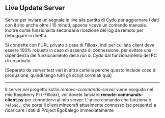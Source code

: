 ## Live Update Server

Server per inviare un segnale in live alla partita di Cydo per aggiornare i dati con il sito anche oltre i 10 minuti, appena riceve un comando manuale.
Inoltre come funzionalità secondaria ricezione dei log da remoto per debuggare in diretta.

Si connette con l'URL privato a casa di Filloax, indi per cui lato client deve essere 100% robusto in caso di assenza di connessione, per evitare una dipendenza del funzionamento della run di Cydo dal funzionamento del PC di un privato.

[Separato da server test vari in altra cartella perchè questo include cose di produzione, quindi tengo tutti gli script correlati qua]

---

Il server nel progetto kotlin *remove-commands-server* viene eseguito nel mio Raspberry Pi (-Filloax), voi dovete lanciare **remote-commands-client.py** per connettervi al mio server. L'unico comando che funziona è `reload;`, che porta il client minecraft attualmente connesso (se presente) a ricaricare i dati di Project EgoBalego immediatamente
